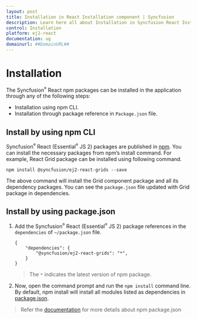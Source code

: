 ```yaml
---
layout: post
title: Installation in React Installation component | Syncfusion
description: Learn here all about Installation in Syncfusion React Installation component of Syncfusion Essential JS 2 and more.
control: Installation 
platform: ej2-react
documentation: ug
domainurl: ##DomainURL##
---
```



# Installation 

The Syncfusion<sup style="font-size:70%">&reg;</sup> React npm packages can be installed in the application through any of the following steps:

* Installation using npm CLI.
* Installation through package reference in `Package.json` file.

## Install by using npm CLI

Syncfusion<sup style="font-size:70%">&reg;</sup> React (Essential<sup style="font-size:70%">&reg;</sup> JS 2) packages are published in [npm](https://www.npmjs.com/search?q=scope:syncfusion). You can install the necessary packages from npm’s install command. For example, React Grid package can be installed using following command.

```
npm install @syncfusion/ej2-react-grids --save
```

The above command will install the Grid component package and all its dependency packages. You can see the `package.json` file updated with Grid package in dependencies.

## Install by using package.json

1. Add the Syncfusion<sup style="font-size:70%">&reg;</sup> React (Essential<sup style="font-size:70%">&reg;</sup> JS 2) package references in the `dependencies` of `~/package.json` file.

    ```
    {
        "dependencies": {
            "@syncfusion/ej2-react-grids": "*",
        }
    }
    ```
    > The `*` indicates the latest version of npm package.

2. Now, open the command prompt and run the `npm install` command line. By default, npm install will install all modules listed as dependencies in [package.json](https://docs.npmjs.com/cli/v8/configuring-npm/package-json).

> Refer the [documentation](https://docs.npmjs.com/files/package.json) for more details about npm package.json